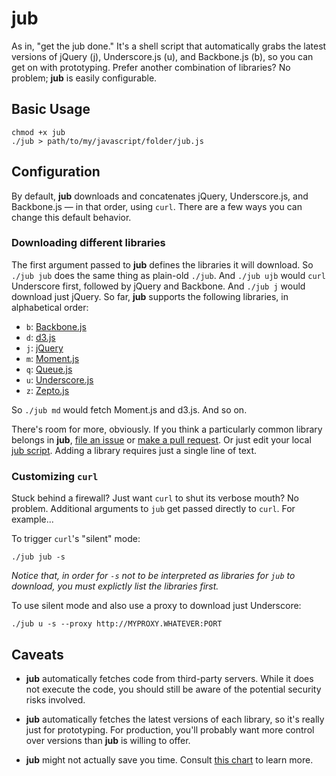 # jub

As in, "get the jub done." It's a shell script that automatically grabs the latest versions of jQuery (j), Underscore.js (u), and Backbone.js (b), so you can get on with prototyping. Prefer another combination of libraries? No problem; __jub__ is easily configurable.

## Basic Usage

    chmod +x jub
    ./jub > path/to/my/javascript/folder/jub.js

## Configuration

By default, __jub__ downloads and concatenates jQuery, Underscore.js, and Backbone.js — in that order, using `curl`. There are a few ways you can change this default behavior.

### Downloading different libraries

The first argument passed to __jub__ defines the libraries it will download. So `./jub jub` does the same thing as plain-old `./jub`. And `./jub ujb` would `curl` Underscore first, followed by jQuery and Backbone. And `./jub j` would download just jQuery. So far, __jub__ supports the following libraries, in alphabetical order:

- `b`: [Backbone.js](http://documentcloud.github.io/backbone/backbone-min.js)
- `d`: [d3.js](https://raw.github.com/mbostock/d3/master/d3.min.js)
- `j`: [jQuery](http://code.jquery.com/jquery-latest.js)
- `m`: [Moment.js](https://raw.github.com/moment/moment/master/moment.js)
- `q`: [Queue.js](https://raw.github.com/mbostock/queue/master/queue.min.js)
- `u`: [Underscore.js](http://underscorejs.org/underscore-min.js)
- `z`: [Zepto.js](http://zeptojs.com/zepto.min.js)

So `./jub md` would fetch Moment.js and d3.js. And so on.

There's room for more, obviously. If you think a particularly common library belongs in __jub__, [file an issue](https://github.com/jsvine/jub/issues) or [make a pull request](https://github.com/jsvine/jub/pulls). Or just edit your local [jub script](https://github.com/jsvine/jub/blob/master/jub). Adding a library requires just a single line of text.

### Customizing `curl`

Stuck behind a firewall? Just want `curl` to shut its verbose mouth? No problem. Additional arguments to `jub` get passed directly to `curl`. For example...

To trigger `curl`'s "silent" mode:

    ./jub jub -s

*Notice that, in order for `-s` not to be interpreted as libraries for `jub` to download, you must explictly list the libraries first.*

To use silent mode and also use a proxy to download just Underscore:

    ./jub u -s --proxy http://MYPROXY.WHATEVER:PORT

## Caveats

- __jub__ automatically fetches code from third-party servers. While it does not execute the code, you should still be aware of the potential security risks involved.

- __jub__ automatically fetches the latest versions of each library, so it's really just for prototyping. For production, you'll probably want more control over versions than __jub__ is willing to offer.

- __jub__ might not actually save you time. Consult [this chart](http://xkcd.com/1205/) to learn more.

